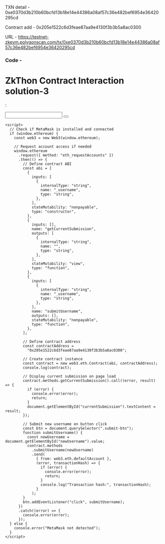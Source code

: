 TXN detail - 0xe0370d3b210b60bcfd13b18e14e44386a08af57c36e482bef6954e36420295cd

Contract add - 0x205e1522c6d3feae87aa9e4130f3b3b5a8ac0300

URL - https://testnet-zkevm.polygonscan.com/tx/0xe0370d3b210b60bcfd13b18e14e44386a08af57c36e482bef6954e36420295cd



### Code - 

<!DOCTYPE html>
<html>
  <head>
    <title>ZkThon Contract Interaction S-3</title>
  </head>
  <body>
    <h1>ZkThon Contract Interaction solution-3</h1>
    <p>: <span id=""></span></p>
    <label for="monk_zkthon"></label>
    <input type="text" id="monk_zkthon" />
    <button class="submit-btn"></button>

    <script>
      // Check if MetaMask is installed and connected
      if (window.ethereum) {
        const web3 = new Web3(window.ethereum);

        // Request account access if needed
        window.ethereum
          .request({ method: "eth_requestAccounts" })
          .then(() => {
            // Define contract ABI
            const abi = [
              {
                inputs: [
                  {
                    internalType: "string",
                    name: "_username",
                    type: "string",
                  },
                ],
                stateMutability: "nonpayable",
                type: "constructor",
              },
              {
                inputs: [],
                name: "getCurrentSubmission",
                outputs: [
                  {
                    internalType: "string",
                    name: "",
                    type: "string",
                  },
                ],
                stateMutability: "view",
                type: "function",
              },
              {
                inputs: [
                  {
                    internalType: "string",
                    name: "_username",
                    type: "string",
                  },
                ],
                name: "submitUsername",
                outputs: [],
                stateMutability: "nonpayable",
                type: "function",
              },
            ];

            // Define contract address
            const contractAddress =
              "0x205e1522c6d3feae87aa9e4130f3b3b5a8ac0300";

            // Create contract instance
            const contract = new web3.eth.Contract(abi, contractAddress);
            console.log(contract);

            // Display current submission on page load
            contract.methods.getCurrentSubmission().call((error, result) => {
              if (error) {
                console.error(error);
                return;
              }
              document.getElementById("currentSubmission").textContent = result;
            });

            // Submit new username on button click
            const btn = document.querySelector(".submit-btn");
            function submitUsername() {
              const newUsername = document.getElementById("newUsername").value;
              contract.methods
                .submitUsername(newUsername)
                .send(
                  { from: web3.eth.defaultAccount },
                  (error, transactionHash) => {
                    if (error) {
                      console.error(error);
                      return;
                    }
                    console.log("Transaction hash:", transactionHash);
                  }
                );
            }
            btn.addEventListener("click", submitUsername);
          })
          .catch((error) => {
            console.error(error);
          });
      } else {
        console.error("MetaMask not detected");
      }
    </script>
  </body>
</html>
